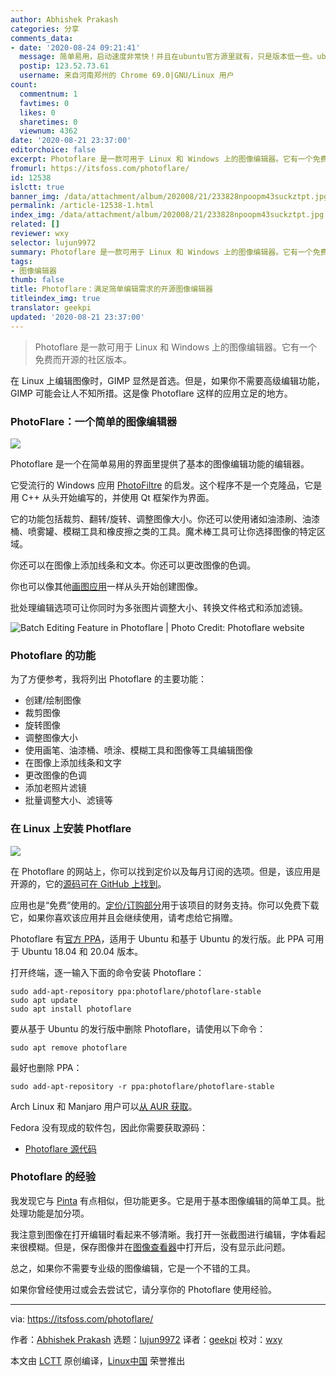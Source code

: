 ```yaml
---
author: Abhishek Prakash
categories: 分享
comments_data:
- date: '2020-08-24 09:21:41'
  message: 简单易用，启动速度非常快！并且在ubuntu官方源里就有，只是版本低一些。ubuntu20.04里是1.6.2，ppa里是1.6.5
  postip: 123.52.73.61
  username: 来自河南郑州的 Chrome 69.0|GNU/Linux 用户
count:
  commentnum: 1
  favtimes: 0
  likes: 0
  sharetimes: 0
  viewnum: 4362
date: '2020-08-21 23:37:00'
editorchoice: false
excerpt: Photoflare 是一款可用于 Linux 和 Windows 上的图像编辑器。它有一个免费而开源的社区版本。
fromurl: https://itsfoss.com/photoflare/
id: 12538
islctt: true
banner_img: /data/attachment/album/202008/21/233828npoopm43suckztpt.jpg
permalink: /article-12538-1.html
index_img: /data/attachment/album/202008/21/233828npoopm43suckztpt.jpg.thumb.jpg
related: []
reviewer: wxy
selector: lujun9972
summary: Photoflare 是一款可用于 Linux 和 Windows 上的图像编辑器。它有一个免费而开源的社区版本。
tags:
- 图像编辑器
thumb: false
title: Photoflare：满足简单编辑需求的开源图像编辑器
titleindex_img: true
translator: geekpi
updated: '2020-08-21 23:37:00'
---
```



> 
> Photoflare 是一款可用于 Linux 和 Windows 上的图像编辑器。它有一个免费而开源的社区版本。
> 
> 
> 


在 Linux 上编辑图像时，GIMP 显然是首选。但是，如果你不需要高级编辑功能，GIMP 可能会让人不知所措。这是像 Photoflare 这样的应用立足的地方。


### PhotoFlare：一个简单的图像编辑器


![](/data/attachment/album/202008/21/233828npoopm43suckztpt.jpg)


Photoflare 是一个在简单易用的界面里提供了基本的图像编辑功能的编辑器。


它受流行的 Windows 应用 [PhotoFiltre](http://photofiltre.free.fr/frames_en.htm) 的启发。这个程序不是一个克隆品，它是用 C++ 从头开始编写的，并使用 Qt 框架作为界面。


它的功能包括裁剪、翻转/旋转、调整图像大小。你还可以使用诸如油漆刷、油漆桶、喷雾罐、模糊工具和橡皮擦之类的工具。魔术棒工具可让你选择图像的特定区域。


你还可以在图像上添加线条和文本。你还可以更改图像的色调。


你也可以像其他[画图应用](https://itsfoss.com/open-source-paint-apps/)一样从头开始创建图像。


批处理编辑选项可让你同时为多张图片调整大小、转换文件格式和添加滤镜。


![Batch Editing Feature in Photoflare | Photo Credit: Photoflare website](/data/attachment/album/202008/21/233806a8u8urp9ujj6y9zp.png)


### Photoflare 的功能


为了方便参考，我将列出 Photoflare 的主要功能：


* 创建/绘制图像
* 裁剪图像
* 旋转图像
* 调整图像大小
* 使用画笔、油漆桶、喷涂、模糊工具和图像等工具编辑图像
* 在图像上添加线条和文字
* 更改图像的色调
* 添加老照片滤镜
* 批量调整大小、滤镜等


### 在 Linux 上安装 Photflare


![](/data/attachment/album/202008/21/233811cjuu7pdbye2uoqaq.png)


在 Photoflare 的网站上，你可以找到定价以及每月订阅的选项。但是，该应用是开源的，它的[源码可在 GitHub 上找到](https://github.com/PhotoFlare/photoflare)。


应用也是“免费”使用的。[定价/订购部分](https://photoflare.io/pricing/)用于该项目的财务支持。你可以免费下载它，如果你喜欢该应用并且会继续使用，请考虑给它捐赠。


Photoflare 有[官方 PPA](https://launchpad.net/~photoflare/+archive/ubuntu/photoflare-stable)，适用于 Ubuntu 和基于 Ubuntu 的发行版。此 PPA 可用于 Ubuntu 18.04 和 20.04 版本。


打开终端，逐一输入下面的命令安装 Photoflare：



```
sudo add-apt-repository ppa:photoflare/photoflare-stable
sudo apt update
sudo apt install photoflare

```

要从基于 Ubuntu 的发行版中删除 Photoflare，请使用以下命令：



```
sudo apt remove photoflare

```

最好也删除 PPA：



```
sudo add-apt-repository -r ppa:photoflare/photoflare-stable

```

Arch Linux 和 Manjaro 用户可以[从 AUR 获取](https://aur.archlinux.org/packages/photoflare-git/)。


Fedora 没有现成的软件包，因此你需要获取源码：


* [Photoflare 源代码](https://github.com/PhotoFlare/photoflare)


### Photoflare 的经验


我发现它与 [Pinta](https://itsfoss.com/pinta-new-release/) 有点相似，但功能更多。它是用于基本图像编辑的简单工具。批处理功能是加分项。


我注意到图像在打开编辑时看起来不够清晰。我打开一张截图进行编辑，字体看起来很模糊。但是，保存图像并在[图像查看器](https://itsfoss.com/image-viewers-linux/)中打开后，没有显示此问题。


总之，如果你不需要专业级的图像编辑，它是一个不错的工具。


如果你曾经使用过或会去尝试它，请分享你的 Photoflare 使用经验。




---


via: <https://itsfoss.com/photoflare/>


作者：[Abhishek Prakash](https://itsfoss.com/author/abhishek/) 选题：[lujun9972](https://github.com/lujun9972) 译者：[geekpi](https://github.com/geekpi) 校对：[wxy](https://github.com/wxy)


本文由 [LCTT](https://github.com/LCTT/TranslateProject) 原创编译，[Linux中国](https://linux.cn/) 荣誉推出